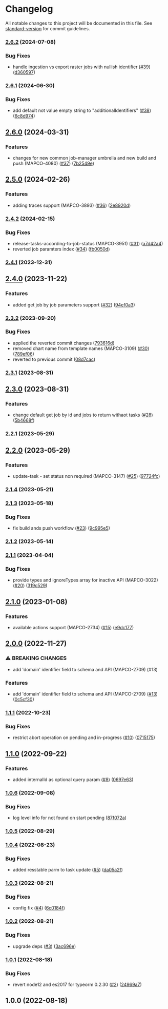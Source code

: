 # Changelog

All notable changes to this project will be documented in this file. See [standard-version](https://github.com/conventional-changelog/standard-version) for commit guidelines.

### [2.6.2](https://github.com/MapColonies/job-manager/compare/v2.6.1...v2.6.2) (2024-07-08)


### Bug Fixes

* handle ingestion vs export raster jobs with nullish identifier ([#39](https://github.com/MapColonies/job-manager/issues/39)) ([d360597](https://github.com/MapColonies/job-manager/commit/d360597a83f196034ac9b65ca6fc58835cb65e4a))

### [2.6.1](https://github.com/MapColonies/job-manager/compare/v2.6.0...v2.6.1) (2024-06-30)


### Bug Fixes

* add default not value empty string to "additionalIdentifiers" ([#38](https://github.com/MapColonies/job-manager/issues/38)) ([6c8d974](https://github.com/MapColonies/job-manager/commit/6c8d97474f1b2e7694f3dc8b07d8909b3140324e))

## [2.6.0](https://github.com/MapColonies/job-manager/compare/v2.5.0...v2.6.0) (2024-03-31)


### Features

* changes for new common job-manager umbrella and new build and push (MAPCO-4080) ([#37](https://github.com/MapColonies/job-manager/issues/37)) ([7b2549e](https://github.com/MapColonies/job-manager/commit/7b2549e94f27b9b64acec8fd2c6dc48cac4a890e))

## [2.5.0](https://github.com/MapColonies/job-manager/compare/v2.4.2...v2.5.0) (2024-02-26)


### Features

* adding traces support (MAPCO-3893) ([#36](https://github.com/MapColonies/job-manager/issues/36)) ([2e8920d](https://github.com/MapColonies/job-manager/commit/2e8920d0fecfc2a7b644679434b7097fb960201d))

### [2.4.2](https://github.com/MapColonies/job-manager/compare/v2.4.1...v2.4.2) (2024-02-15)


### Bug Fixes

* release-tasks-according-to-job-status (MAPCO-3951) ([#31](https://github.com/MapColonies/job-manager/issues/31)) ([a7d42a4](https://github.com/MapColonies/job-manager/commit/a7d42a48e3a8d1657e7120ad7b24299847eb826e))
* reverted job paramters index ([#34](https://github.com/MapColonies/job-manager/issues/34)) ([fb0050d](https://github.com/MapColonies/job-manager/commit/fb0050dd83e8ff04dc67549c1dcfbd3bbebcf832))

### [2.4.1](https://github.com/MapColonies/job-manager/compare/v2.4.0...v2.4.1) (2023-12-31)

## [2.4.0](https://github.com/MapColonies/job-manager/compare/v2.3.2...v2.4.0) (2023-11-22)


### Features

* added get job by job parameters support ([#32](https://github.com/MapColonies/job-manager/issues/32)) ([94ef0a3](https://github.com/MapColonies/job-manager/commit/94ef0a3b8624e94a40acadf41ed6c40b0f27f3e1))

### [2.3.2](https://github.com/MapColonies/job-manager/compare/v2.3.1...v2.3.2) (2023-09-20)


### Bug Fixes

* applied the reverted commit changes ([793616d](https://github.com/MapColonies/job-manager/commit/793616de6dfcce94349c82951b89764dce77c3b5))
* removed chart name from template names (MAPCO-3109) ([#30](https://github.com/MapColonies/job-manager/issues/30)) ([789ef06](https://github.com/MapColonies/job-manager/commit/789ef069449332b7cfe61e55c33f4440f54fb652))
* reverted to previous commit ([08d7cac](https://github.com/MapColonies/job-manager/commit/08d7cac5e9c76e43faea49768c4ed6656c70e9ef))

### [2.3.1](https://github.com/MapColonies/job-manager/compare/v2.3.0...v2.3.1) (2023-08-31)

## [2.3.0](https://github.com/MapColonies/job-manager/compare/v2.2.1...v2.3.0) (2023-08-31)


### Features

* change default get job by id and jobs to return withaot tasks ([#28](https://github.com/MapColonies/job-manager/issues/28)) ([5b4668f](https://github.com/MapColonies/job-manager/commit/5b4668f40db4d59eab87e76ac5eb161e17cb307c))

### [2.2.1](https://github.com/MapColonies/job-manager/compare/v2.2.0...v2.2.1) (2023-05-29)

## [2.2.0](https://github.com/MapColonies/job-manager/compare/v2.1.4...v2.2.0) (2023-05-29)


### Features

* update-task - set status non required (MAPCO-3147) ([#25](https://github.com/MapColonies/job-manager/issues/25)) ([97724fc](https://github.com/MapColonies/job-manager/commit/97724fc6afbcce2478c39f86f791f3d5c8100fce))

### [2.1.4](https://github.com/MapColonies/job-manager/compare/v2.1.3...v2.1.4) (2023-05-21)

### [2.1.3](https://github.com/MapColonies/job-manager/compare/v2.1.2...v2.1.3) (2023-05-18)


### Bug Fixes

* fix build ands push workflow ([#23](https://github.com/MapColonies/job-manager/issues/23)) ([9c995e5](https://github.com/MapColonies/job-manager/commit/9c995e5bd2597ded204703bb00c229f310450754))

### [2.1.2](https://github.com/MapColonies/job-manager/compare/v2.1.1...v2.1.2) (2023-05-14)

### [2.1.1](https://github.com/MapColonies/job-manager/compare/v2.1.0...v2.1.1) (2023-04-04)


### Bug Fixes

* provide types and ignoreTypes array for inactive API (MAPCO-3022) ([#20](https://github.com/MapColonies/job-manager/issues/20)) ([319c529](https://github.com/MapColonies/job-manager/commit/319c5291dfcf1739e053331baf4ac3e10a3f5ad5))

## [2.1.0](https://github.com/MapColonies/job-manager/compare/v2.0.0...v2.1.0) (2023-01-08)


### Features

* available actions support (MAPCO-2734) ([#15](https://github.com/MapColonies/job-manager/issues/15)) ([e9dc177](https://github.com/MapColonies/job-manager/commit/e9dc17759d9a08ec8b1361b5937995f29ef555d5))

## [2.0.0](https://github.com/MapColonies/job-manager/compare/v1.1.1...v2.0.0) (2022-11-27)


### ⚠ BREAKING CHANGES

* add 'domain' identifier field to schema and API (MAPCO-2709) (#13)

### Features

* add 'domain' identifier field to schema and API (MAPCO-2709) ([#13](https://github.com/MapColonies/job-manager/issues/13)) ([0c5cf30](https://github.com/MapColonies/job-manager/commit/0c5cf30430c8ef366666499f473b5668c3f4df5e))

### [1.1.1](https://github.com/MapColonies/job-manager/compare/v1.1.0...v1.1.1) (2022-10-23)


### Bug Fixes

* restrict abort operation on pending and in-progress ([#10](https://github.com/MapColonies/job-manager/issues/10)) ([0715175](https://github.com/MapColonies/job-manager/commit/0715175ee04d41ca81b8eb9ccb1e6a9bd874fbfc))

## [1.1.0](https://github.com/MapColonies/job-manager/compare/v1.0.6...v1.1.0) (2022-09-22)


### Features

* added internalId as optional query param ([#8](https://github.com/MapColonies/job-manager/issues/8)) ([0697e63](https://github.com/MapColonies/job-manager/commit/0697e63a98399f47ec80acc51ab75342873e6873))

### [1.0.6](https://github.com/MapColonies/job-manager/compare/v1.0.5...v1.0.6) (2022-09-08)


### Bug Fixes

* log level info for not found on start pending ([87f072a](https://github.com/MapColonies/job-manager/commit/87f072a367ed6b2ba93334911220d7b189e6d2c8))

### [1.0.5](https://github.com/MapColonies/job-manager/compare/v1.0.4...v1.0.5) (2022-08-29)

### [1.0.4](https://github.com/MapColonies/job-manager/compare/v1.0.3...v1.0.4) (2022-08-23)


### Bug Fixes

* added resstable parm to task update ([#5](https://github.com/MapColonies/job-manager/issues/5)) ([da05a2f](https://github.com/MapColonies/job-manager/commit/da05a2fa5dabeb192b6c82b2fb7885d4f6d59ec4))

### [1.0.3](https://github.com/MapColonies/job-manager/compare/v1.0.2...v1.0.3) (2022-08-21)


### Bug Fixes

* config fix ([#4](https://github.com/MapColonies/job-manager/issues/4)) ([6c0184f](https://github.com/MapColonies/job-manager/commit/6c0184f54dc59bddc72bf689c9952791456fdcbd))

### [1.0.2](https://github.com/MapColonies/job-manager/compare/v1.0.1...v1.0.2) (2022-08-21)


### Bug Fixes

* upgrade deps ([#3](https://github.com/MapColonies/job-manager/issues/3)) ([3ac696e](https://github.com/MapColonies/job-manager/commit/3ac696e4337e2be0f0cbb745b18ca36bae3e9e16))

### [1.0.1](https://github.com/MapColonies/job-manager/compare/v1.0.0...v1.0.1) (2022-08-18)


### Bug Fixes

* revert node12 and es2017 for typeorm 0.2.30 ([#2](https://github.com/MapColonies/job-manager/issues/2)) ([24969a7](https://github.com/MapColonies/job-manager/commit/24969a76976775b4a590b8ee2177289469dc8cb3))

## 1.0.0 (2022-08-18)
